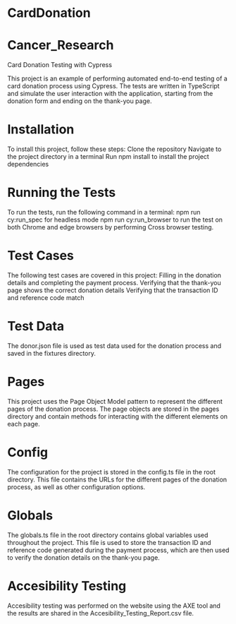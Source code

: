 # CardDonation

# Cancer_Research
 
Card Donation Testing with Cypress

This project is an example of performing automated end-to-end testing of a card donation process using Cypress. The tests are written in TypeScript and simulate the user interaction with the application, starting from the donation form and ending on the thank-you page.

# Installation 
To install this project, follow these steps:
Clone the repository 
Navigate to the project directory in a terminal 
Run npm install to install the project dependencies

# Running the Tests 
To run the tests, run the following command in a terminal: 
npm run cy:run_spec for headless mode 
npm run cy:run_browser to run the test on both Chrome and edge browsers by performing Cross browser testing.

# Test Cases 

The following test cases are covered in this project:
Filling in the donation details and completing the payment process.
Verifying that the thank-you page shows the correct donation details 
Verifying that the transaction ID and reference code match

# Test Data 

The donor.json file is used as test data used for the donation process and saved in the fixtures directory.

# Pages 
This project uses the Page Object Model pattern to represent the different pages of the donation process. The page objects are stored in the pages directory and contain methods for interacting with the different elements on each page.

# Config 
The configuration for the project is stored in the config.ts file in the root directory. This file contains the URLs for the different pages of the donation process, as well as other configuration options.

# Globals 
The globals.ts file in the root directory contains global variables used throughout the project. This file is used to store the transaction ID and reference code generated during the payment process, which are then used to verify the donation details on the thank-you page.

# Accesibility Testing

Accesibility testing was performed on the website using the AXE tool and the results are shared in the Accesibility_Testing_Report.csv file.
